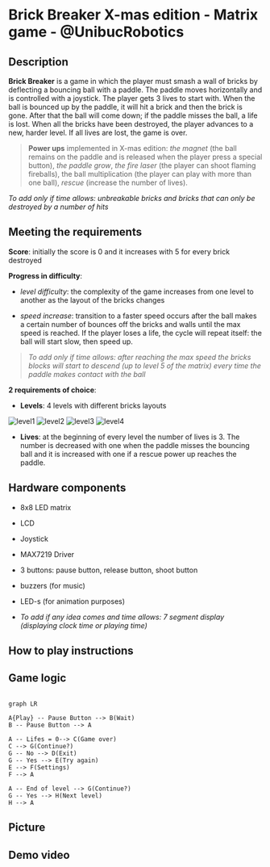 # Brick Breaker X-mas edition - Matrix game - @UnibucRobotics

## Description

**Brick Breaker** is a game in which the player must smash a wall of bricks by deflecting a bouncing ball with a paddle. The paddle moves horizontally and is controlled with a joystick. The player gets 3 lives to start with. When the ball is bounced up by the paddle, it will hit a brick and then the brick is gone. After that the ball will come down; if the paddle misses the ball, a life is lost. When all the bricks have been destroyed, the player advances to a new, harder level. If all lives are lost, the game is over.

>  **Power ups** implemented in X-mas edition: *the magnet* (the ball remains on the paddle and is released when the player press a special button), *the paddle grow*, *the fire laser* (the player can shoot flaming fireballs), the ball multiplication (the player can play with more than one ball), *rescue* (increase the number of lives).

_To add only if time allows: unbreakable bricks and bricks that can only be destroyed by a number of hits_

  

## Meeting the requirements

**Score**: initially the score is 0 and it increases with 5 for every brick destroyed


**Progress in difficulty**:

-  *level difficulty*: the complexity of the game increases from one level to another as the layout of the bricks changes

-  *speed increase*: transition to a faster speed occurs after the ball makes a certain number of bounces off the bricks and walls until the max speed is reached. If the player loses a life, the cycle will repeat itself: the ball will start slow, then speed up.

>  _To add only if time allows: after reaching the max speed the bricks blocks will start to descend (up to level 5 of the matrix) every time the paddle makes contact with the ball_

  
**2 requirements of choice**:

-  **Levels**: 4 levels with different bricks layouts

![level1](https://user-images.githubusercontent.com/56949829/70380908-0ed05f80-194b-11ea-8f8a-7c31ebbd64b5.jpg)
![level2](https://user-images.githubusercontent.com/56949829/70380951-9918c380-194b-11ea-8a85-8cbd7294dd19.png)
![level3](https://user-images.githubusercontent.com/56949829/70380976-d54c2400-194b-11ea-8012-7a39f024a906.png)
![level4](https://user-images.githubusercontent.com/56949829/70380984-f44ab600-194b-11ea-854f-59494bf9604d.png)

-  **Lives**:  at the beginning of every level the number of lives is 3. The number is decreased with one when the paddle misses the bouncing ball and it is increased with one if a rescue power up reaches the paddle. 


## Hardware components

- 8x8 LED matrix

- LCD

- Joystick

- MAX7219 Driver

- 3 buttons: pause button, release button, shoot button

- buzzers (for music)

- LED-s (for animation purposes)

- _To add if any idea comes and time allows: 7 segment display (displaying clock time or playing time)_


## How to play instructions

  

## Game logic

```mermaid

graph LR

A{Play} -- Pause Button --> B(Wait)
B -- Pause Button --> A

A -- Lifes = 0--> C(Game over)
C --> G(Continue?)
G -- No --> D(Exit)
G -- Yes --> E(Try again)
E --> F(Settings)
F --> A

A -- End of level --> G(Continue?)
G -- Yes --> H(Next level)
H --> A

```

## Picture

## Demo video
